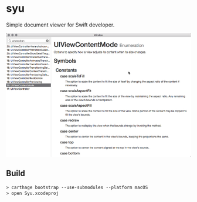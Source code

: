 # syu

Simple document viewer for Swift developer.

![](./screenshot.png)

## Build

```
> carthage bootstrap --use-submodules --platform macOS
> open Syu.xcodeproj
```
